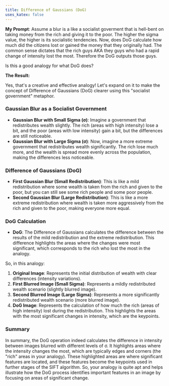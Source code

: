 ```yaml
---
title: Difference of Gaussians (DoG)
uses_katex: false
---
```


**My Prompt**: Assume a blur is a like a socialist goverment that is hell-bent on taking money from the rich and giving it to the poor. The higher the sigma value, the higher is its socialistic tendencies. Now, does DoG calculate how much did the citizens lost or gained the money that they originally had. The common sense dictates that the rich guys AKA they guys who had a rapid change of intensity lost the most. Therefore the DoG outputs those guys.

Is this a good analogy for what DoG does?

**The Result:**

Yes, that's a creative and effective analogy! Let's expand on it to make the concept of Difference of Gaussians (DoG) clearer using this "socialist government" metaphor.

### Gaussian Blur as a Socialist Government

- **Gaussian Blur with Small Sigma (σ)**: Imagine a government that redistributes wealth slightly. The rich (areas with high intensity) lose a bit, and the poor (areas with low intensity) gain a bit, but the differences are still noticeable.
- **Gaussian Blur with Large Sigma (σ)**: Now, imagine a more extreme government that redistributes wealth significantly. The rich lose much more, and the wealth is spread more evenly across the population, making the differences less noticeable.

### Difference of Gaussians (DoG)

- **First Gaussian Blur (Small Redistribution)**: This is like a mild redistribution where some wealth is taken from the rich and given to the poor, but you can still see some rich people and some poor people.
- **Second Gaussian Blur (Large Redistribution)**: This is like a more extreme redistribution where wealth is taken more aggressively from the rich and given to the poor, making everyone more equal.

### DoG Calculation

- **DoG**: The Difference of Gaussians calculates the difference between the results of the mild redistribution and the extreme redistribution. This difference highlights the areas where the changes were most significant, which corresponds to the rich who lost the most in the analogy.

So, in this analogy:

1. **Original Image**: Represents the initial distribution of wealth with clear differences (intensity variations).
2. **First Blurred Image (Small Sigma)**: Represents a mildly redistributed wealth scenario (slightly blurred image).
3. **Second Blurred Image (Large Sigma)**: Represents a more significantly redistributed wealth scenario (more blurred image).
4. **DoG Image**: Represents the calculation of how much the rich (areas of high intensity) lost during the redistribution. This highlights the areas with the most significant changes in intensity, which are the keypoints.

### Summary

In summary, the DoG operation indeed calculates the difference in intensity between images blurred with different levels of σ. It highlights areas where the intensity changes the most, which are typically edges and corners (the "rich" areas in your analogy). These highlighted areas are where significant features are located, and these features become the keypoints used in further stages of the SIFT algorithm. So, your analogy is quite apt and helps illustrate how the DoG process identifies important features in an image by focusing on areas of significant change.
